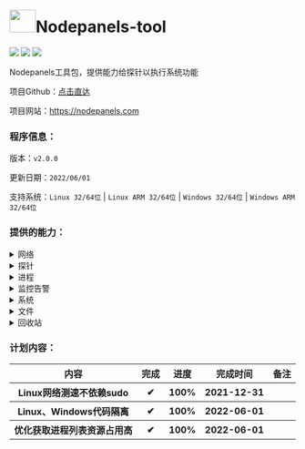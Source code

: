 # <img src="https://github.com/Aranxu/Nodepanels-tool/blob/master/favicon.ico" width = "46" height = "40" alt="" align=center/>Nodepanels-tool

<img src="https://img.shields.io/badge/Go-1.18-ff69b4"/> <img src="https://img.shields.io/badge/version-v2.0.0-orange"/> <img src="https://img.shields.io/badge/TG-@nodepanels-green?logo=telegram&style=plastic"/>

Nodepanels工具包，提供能力给探针以执行系统功能

项目Github：[点击直达](https://github.com/Aranxu/Nodepanels)

项目网站：https://nodepanels.com

### 程序信息：

版本：`v2.0.0`

更新日期：`2022/06/01`

支持系统：`Linux 32/64位` | `Linux ARM 32/64位` | `Windows 32/64位` | `Windows ARM 32/64位`

### 提供的能力：

<details>
  <summary>网络</summary>
  <br>
  <table>
        <tr>
            <th>功能</th>
            <th>完成</th>
            <th>进度</th>
            <th>平台</th>
            <th>备注</th>
        </tr>
        <tr>
            <th>ping测试</th>
            <th>✔</th>
            <th>100%</th>
            <th>linux | windows</th>
            <th></th>
        </tr>
         <tr>
            <th>网络测速</th>
            <th>✔</th>
            <th>100%</th>
            <th>linux | windows</th>
            <th></th>
        </tr>
	  <tr>
            <th>路由跟踪</th>
            <th>✔</th>
            <th>100%</th>
            <th>linux | windows</th>
            <th></th>
        </tr>
    </table>
</details>

<details>
  <summary>探针</summary>
  <br>
  <table>
        <tr>
            <th>功能</th>
            <th>完成</th>
            <th>进度</th>
            <th>平台</th>
            <th>备注</th>
        </tr>
        <tr>
            <th>探针升级</th>
            <th>✔</th>
            <th>100%</th>
            <th>linux | windows</th>
            <th></th>
        </tr>
    </table>
</details>

<details>
  <summary>进程</summary>
  <br>
  <table>
        <tr>
            <th>功能</th>
            <th>完成</th>
            <th>进度</th>
            <th>平台</th>
            <th>备注</th>
        </tr>
        <tr>
            <th>进程列表</th>
            <th>✔</th>
            <th>100%</th>
            <th>linux | windows</th>
            <th></th>
        </tr>
         <tr>
            <th>进程信息</th>
            <th>✔</th>
            <th>100%</th>
            <th>linux | windows</th>
            <th></th>
        </tr>
    </table>
</details>

<details>
  <summary>监控告警</summary>
  <br>
  <table>
        <tr>
            <th>功能</th>
            <th>完成</th>
            <th>进度</th>
            <th>平台</th>
            <th>备注</th>
        </tr>
        <tr>
            <th>进程监控开关</th>
            <th>✔</th>
            <th>100%</th>
            <th>linux | windows</th>
            <th></th>
        </tr>
         <tr>
            <th>告警规则设置</th>
            <th>✔</th>
            <th>100%</th>
            <th>linux | windows</th>
            <th></th>
        </tr>
    </table>
</details>

<details>
  <summary>系统</summary>
  <br>
  <table>
        <tr>
            <th>功能</th>
            <th>完成</th>
            <th>进度</th>
            <th>平台</th>
            <th>备注</th>
        </tr>
        <tr>
            <th>获取/设置 主机名</th>
            <th>✔</th>
            <th>100%</th>
            <th>linux | windows</th>
            <th></th>
        </tr>
         <tr>
            <th>获取/设置/备份/还原 DNS</th>
            <th>✔</th>
            <th>100%</th>
            <th>linux</th>
            <th></th>
        </tr>
         <tr>
            <th>获取/设置/备份/还原 YUM</th>
            <th>✔</th>
            <th>100%</th>
            <th>linux</th>
            <th></th>
        </tr>
         <tr>
            <th>获取/设置 系统时间/时区</th>
            <th>✔</th>
            <th>100%</th>
            <th>linux</th>
            <th></th>
        </tr>
         <tr>
            <th>获取环境变量</th>
            <th>✔</th>
            <th>100%</th>
            <th>linux</th>
            <th></th>
        </tr>
         <tr>
            <th>获取系统启动项</th>
            <th>✔</th>
            <th>100%</th>
            <th>linux</th>
            <th></th>
        </tr>
         <tr>
            <th>获取系统服务项</th>
            <th>✔</th>
            <th>100%</th>
            <th>linux</th>
            <th></th>
        </tr>
    </table>
</details>

<details>
  <summary>文件</summary>
  <br>
  <table>
        <tr>
            <th>功能</th>
            <th>完成</th>
            <th>进度</th>
            <th>平台</th>
            <th>备注</th>
        </tr>
        <tr>
            <th>获取文件列表</th>
            <th>✔</th>
            <th>100%</th>
            <th>linux</th>
            <th></th>
        </tr>
         <tr>
            <th>新建文件/文件夹</th>
            <th>✔</th>
            <th>100%</th>
            <th>linux</th>
            <th></th>
        </tr>
         <tr>
            <th>获取文件属性</th>
            <th>✔</th>
            <th>100%</th>
            <th>linux</th>
            <th></th>
        </tr>
         <tr>
            <th>计算文件MD5/SHA1</th>
            <th>✔</th>
            <th>100%</th>
            <th>linux</th>
            <th></th>
        </tr>
         <tr>
            <th>获取/设置文件权限</th>
            <th>✔</th>
            <th>100%</th>
            <th>linux</th>
            <th></th>
        </tr>
         <tr>
            <th>删除文件/文件夹</th>
            <th>✔</th>
            <th>100%</th>
            <th>linux</th>
            <th></th>
        </tr>
         <tr>
            <th>重命名文件/文件夹</th>
            <th>✔</th>
            <th>100%</th>
            <th>linux</th>
            <th></th>
        </tr>
		<tr>
            <th>复制文件/文件夹</th>
            <th>✔</th>
            <th>100%</th>
            <th>linux</th>
            <th></th>
        </tr>
		<tr>
            <th>移动文件/文件夹</th>
            <th>✔</th>
            <th>100%</th>
            <th>linux</th>
            <th></th>
        </tr>
		<tr>
            <th>编辑文件</th>
            <th>✔</th>
            <th>100%</th>
            <th>linux</th>
            <th></th>
        </tr>
		<tr>
            <th>计算文件大小</th>
            <th>✔</th>
            <th>100%</th>
            <th>linux</th>
            <th></th>
        </tr>
		<tr>
            <th>文件上传</th>
            <th>✔</th>
            <th>100%</th>
            <th>linux</th>
            <th></th>
        </tr>
		<tr>
            <th>文件下载</th>
            <th>✔</th>
            <th>100%</th>
            <th>linux</th>
            <th></th>
        </tr>
    </table>
</details>

<details>
  <summary>回收站</summary>
  <br>
  <table>
        <tr>
            <th>功能</th>
            <th>完成</th>
            <th>进度</th>
            <th>平台</th>
            <th>备注</th>
        </tr>
        <tr>
            <th>文件移动至回收站</th>
            <th>✔</th>
            <th>100%</th>
            <th>linux</th>
            <th></th>
        </tr>
         <tr>
            <th>还原文件</th>
            <th>✔</th>
            <th>100%</th>
            <th>linux</th>
            <th></th>
        </tr>
         <tr>
            <th>删除回收站文件</th>
            <th>✔</th>
            <th>100%</th>
            <th>linux</th>
            <th></th>
        </tr>
    </table>
</details>

### 计划内容：

<table>
        <tr>
            <th>内容</th>
            <th>完成</th>
            <th>进度</th>
            <th>完成时间</th>
            <th>备注</th>
        </tr>
        <tr>
            <th>Linux网络测速不依赖sudo</th>
            <th>✔</th>
            <th>100%</th>
            <th>2021-12-31</th>
            <th></th>
        </tr>
         <tr>
            <th>Linux、Windows代码隔离</th>
            <th>✔</th>
            <th>100%</th>
            <th>2022-06-01</th>
            <th></th>
        </tr>
         <tr>
            <th>优化获取进程列表资源占用高</th>
            <th>✔</th>
            <th>100%</th>
            <th>2022-06-01</th>
            <th></th>
        </tr>
    </table>
